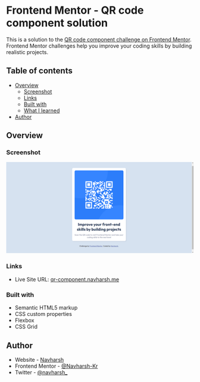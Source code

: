 # Frontend Mentor - QR code component solution

This is a solution to the [QR code component challenge on Frontend Mentor](https://www.frontendmentor.io/challenges/qr-code-component-iux_sIO_H). Frontend Mentor challenges help you improve your coding skills by building realistic projects.

## Table of contents

- [Overview](#overview)
  - [Screenshot](#screenshot)
  - [Links](#links)
  - [Built with](#built-with)
  - [What I learned](#what-i-learned)
- [Author](#author)

## Overview

### Screenshot

![](./images/screenshot.png)

### Links

- Live Site URL: [qr-component.navharsh.me](https://qr-component.navharsh.me)

### Built with

- Semantic HTML5 markup
- CSS custom properties
- Flexbox
- CSS Grid


## Author

- Website - [Navharsh](https://navharsh.me)
- Frontend Mentor - [@Navharsh-Kr](https://www.frontendmentor.io/profile/Navharsh-Kr)
- Twitter - [@navharsh\_](https://www.twitter.com/navharsh_)
